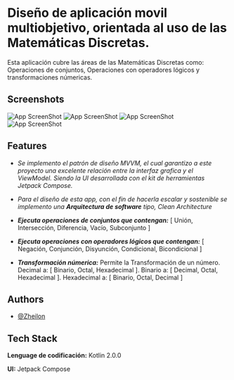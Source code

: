 
# Diseño de aplicación movil multiobjetivo, orientada al uso de las Matemáticas Discretas.

Esta aplicación cubre las áreas de las Matemáticas Discretas como:
Operaciones de conjuntos, Operaciones con operadores lógicos y transformaciones númericas.


## Screenshots

![App ScreenShot](app/assets/first_dapp_redim.jpg)
![App ScreenShot](app/assets/second_dapp.jpg)
![App ScreenShot](app/assets/three_app.jpg)
![App ScreenShot](app/assets/four_dapp.jpg)


## Features

- *Se implemento el patrón de diseño MVVM, el cual garantizo a este proyecto una excelente relación entre la interfaz grafica y el ViewModel. Siendo la UI desarrollada con el kit de herramientas Jetpack Compose.*

- *Para el diseño de esta app, con el fin de hacerla escalar y sostenible se implemento una ***Arquitectura de software*** tipo, Clean Architecture*

- ***Ejecuta operaciones de conjuntos que contengan:*** [ Unión, Intersección, Diferencia, Vacío, Subconjunto ]

- ***Ejecuta operaciones con operadores lógicos que contengan:*** [ Negación, Conjunción, Disyunción, Condicional, Bicondicional ]

- ***Transformación númerica:*** Permite la Transformación de un número. Decimal a: [ Binario, Octal, Hexadecimal ]. Binario a: [ Decimal, Octal, Hexadecimal ]. Hexadecimal a: [ Binario, Octal, Decimal ]

## Authors

- [@Zheilon](https://www.github.com/Zheilon)


## Tech Stack

**Lenguage de codificación:** Kotlin 2.0.0

**UI:** Jetpack Compose

